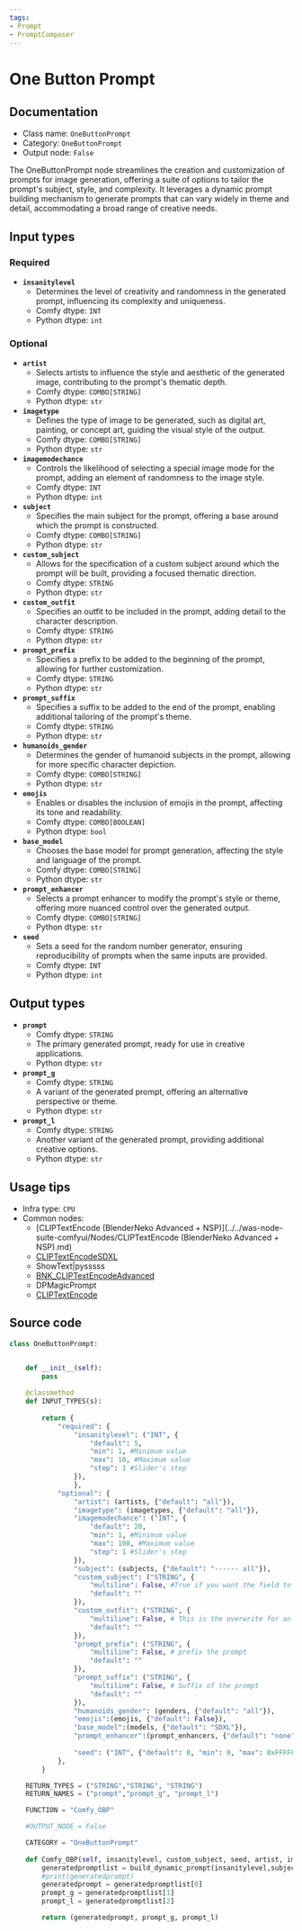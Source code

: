 ```yaml
---
tags:
- Prompt
- PromptComposer
---
```


# One Button Prompt
## Documentation
- Class name: `OneButtonPrompt`
- Category: `OneButtonPrompt`
- Output node: `False`

The OneButtonPrompt node streamlines the creation and customization of prompts for image generation, offering a suite of options to tailor the prompt's subject, style, and complexity. It leverages a dynamic prompt building mechanism to generate prompts that can vary widely in theme and detail, accommodating a broad range of creative needs.
## Input types
### Required
- **`insanitylevel`**
    - Determines the level of creativity and randomness in the generated prompt, influencing its complexity and uniqueness.
    - Comfy dtype: `INT`
    - Python dtype: `int`
### Optional
- **`artist`**
    - Selects artists to influence the style and aesthetic of the generated image, contributing to the prompt's thematic depth.
    - Comfy dtype: `COMBO[STRING]`
    - Python dtype: `str`
- **`imagetype`**
    - Defines the type of image to be generated, such as digital art, painting, or concept art, guiding the visual style of the output.
    - Comfy dtype: `COMBO[STRING]`
    - Python dtype: `str`
- **`imagemodechance`**
    - Controls the likelihood of selecting a special image mode for the prompt, adding an element of randomness to the image style.
    - Comfy dtype: `INT`
    - Python dtype: `int`
- **`subject`**
    - Specifies the main subject for the prompt, offering a base around which the prompt is constructed.
    - Comfy dtype: `COMBO[STRING]`
    - Python dtype: `str`
- **`custom_subject`**
    - Allows for the specification of a custom subject around which the prompt will be built, providing a focused thematic direction.
    - Comfy dtype: `STRING`
    - Python dtype: `str`
- **`custom_outfit`**
    - Specifies an outfit to be included in the prompt, adding detail to the character description.
    - Comfy dtype: `STRING`
    - Python dtype: `str`
- **`prompt_prefix`**
    - Specifies a prefix to be added to the beginning of the prompt, allowing for further customization.
    - Comfy dtype: `STRING`
    - Python dtype: `str`
- **`prompt_suffix`**
    - Specifies a suffix to be added to the end of the prompt, enabling additional tailoring of the prompt's theme.
    - Comfy dtype: `STRING`
    - Python dtype: `str`
- **`humanoids_gender`**
    - Determines the gender of humanoid subjects in the prompt, allowing for more specific character depiction.
    - Comfy dtype: `COMBO[STRING]`
    - Python dtype: `str`
- **`emojis`**
    - Enables or disables the inclusion of emojis in the prompt, affecting its tone and readability.
    - Comfy dtype: `COMBO[BOOLEAN]`
    - Python dtype: `bool`
- **`base_model`**
    - Chooses the base model for prompt generation, affecting the style and language of the prompt.
    - Comfy dtype: `COMBO[STRING]`
    - Python dtype: `str`
- **`prompt_enhancer`**
    - Selects a prompt enhancer to modify the prompt's style or theme, offering more nuanced control over the generated output.
    - Comfy dtype: `COMBO[STRING]`
    - Python dtype: `str`
- **`seed`**
    - Sets a seed for the random number generator, ensuring reproducibility of prompts when the same inputs are provided.
    - Comfy dtype: `INT`
    - Python dtype: `int`
## Output types
- **`prompt`**
    - Comfy dtype: `STRING`
    - The primary generated prompt, ready for use in creative applications.
    - Python dtype: `str`
- **`prompt_g`**
    - Comfy dtype: `STRING`
    - A variant of the generated prompt, offering an alternative perspective or theme.
    - Python dtype: `str`
- **`prompt_l`**
    - Comfy dtype: `STRING`
    - Another variant of the generated prompt, providing additional creative options.
    - Python dtype: `str`
## Usage tips
- Infra type: `CPU`
- Common nodes:
    - [CLIPTextEncode (BlenderNeko Advanced + NSP)](../../was-node-suite-comfyui/Nodes/CLIPTextEncode (BlenderNeko Advanced + NSP).md)
    - [CLIPTextEncodeSDXL](../../Comfy/Nodes/CLIPTextEncodeSDXL.md)
    - ShowText|pysssss
    - [BNK_CLIPTextEncodeAdvanced](../../ComfyUI_ADV_CLIP_emb/Nodes/BNK_CLIPTextEncodeAdvanced.md)
    - DPMagicPrompt
    - [CLIPTextEncode](../../Comfy/Nodes/CLIPTextEncode.md)



## Source code
```python
class OneButtonPrompt:


    def __init__(self):
        pass
    
    @classmethod
    def INPUT_TYPES(s):
               
        return {
            "required": {
                "insanitylevel": ("INT", {
                    "default": 5,
                    "min": 1, #Minimum value
                    "max": 10, #Maximum value
                    "step": 1 #Slider's step
                }),
                },
            "optional": {
                "artist": (artists, {"default": "all"}),
                "imagetype": (imagetypes, {"default": "all"}),
                "imagemodechance": ("INT", {
                    "default": 20,
                    "min": 1, #Minimum value
                    "max": 100, #Maximum value
                    "step": 1 #Slider's step
                }),
                "subject": (subjects, {"default": "------ all"}),
                "custom_subject": ("STRING", {
                    "multiline": False, #True if you want the field to look like the one on the ClipTextEncode node
                    "default": ""
                }),
                "custom_outfit": ("STRING", {
                    "multiline": False, # This is the overwrite for an outfit, super nice
                    "default": ""
                }),
                "prompt_prefix": ("STRING", {
                    "multiline": False, # prefix the prompt
                    "default": ""
                }),
                "prompt_suffix": ("STRING", {
                    "multiline": False, # Suffix of the prompt
                    "default": ""
                }),
                "humanoids_gender": (genders, {"default": "all"}),
                "emojis":(emojis, {"default": False}),
                "base_model":(models, {"default": "SDXL"}),
                "prompt_enhancer":(prompt_enhancers, {"default": "none"}),
                
                "seed": ("INT", {"default": 0, "min": 0, "max": 0xFFFFFFFFFFFFFFFF}),
            },
        }

    RETURN_TYPES = ("STRING","STRING", "STRING")
    RETURN_NAMES = ("prompt","prompt_g", "prompt_l")

    FUNCTION = "Comfy_OBP"

    #OUTPUT_NODE = False

    CATEGORY = "OneButtonPrompt"
    
    def Comfy_OBP(self, insanitylevel, custom_subject, seed, artist, imagetype, subject, imagemodechance, humanoids_gender, emojis, custom_outfit, base_model, prompt_enhancer, prompt_prefix, prompt_suffix):
        generatedpromptlist = build_dynamic_prompt(insanitylevel,subject,artist,imagetype,False,"",prompt_prefix,prompt_suffix,1,"",custom_subject,True,"",imagemodechance, humanoids_gender,"all", "all", "all", False, emojis, seed, custom_outfit, True, base_model, "", prompt_enhancer)
        #print(generatedprompt)
        generatedprompt = generatedpromptlist[0]
        prompt_g = generatedpromptlist[1]
        prompt_l = generatedpromptlist[2]

        return (generatedprompt, prompt_g, prompt_l)

```
